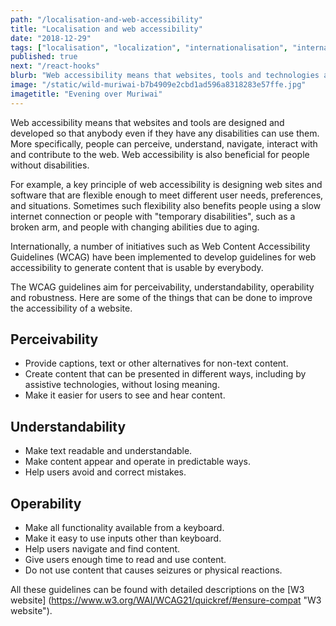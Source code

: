 ```yaml
---
path: "/localisation-and-web-accessibility"
title: "Localisation and web accessibility"
date: "2018-12-29"
tags: ["localisation", "localization", "internationalisation", "internationalization", "translation", "globalisation", "globalization", "accessibility", "WAI", "web accessibility", "accessibility guidelines"]
published: true
next: "/react-hooks"
blurb: "Web accessibility means that websites, tools and technologies are designed and developed so that anybody can use them. Read on if you would like to know more about web accessibility and localisation."
image: "/static/wild-muriwai-b7b4909e2cbd1ad596a8318283e57ffe.jpg"
imagetitle: "Evening over Muriwai"
---
```


Web accessibility means that websites and tools are designed and developed so that anybody even if they have any disabilities can use them. More specifically, people can perceive, understand, navigate, interact with  and contribute to the web. Web accessibility is also beneficial for people without disabilities.

For example, a key principle of web accessibility is designing web sites and software that are flexible
enough to meet different user needs, preferences, and situations. Sometimes such flexibility
also benefits people using a slow internet connection or people with "temporary disabilities", such as a broken arm, and people with changing abilities due to aging.

Internationally, a number of initiatives such as Web Content Accessibility Guidelines (WCAG) have been implemented to develop guidelines for web accessibility to generate content that is usable by everybody.

The WCAG guidelines aim for perceivability, understandability, operability and robustness. Here are some of the things that can be done to improve the accessibility of a website.

## Perceivability

+ Provide captions, text or other alternatives for non-text content.
+ Create content that can be presented in different ways, including by assistive technologies, without losing meaning.
+ Make it easier for users to see and hear content.

## Understandability

+ Make text readable and understandable.
+ Make content appear and operate in predictable ways.
+ Help users avoid and correct mistakes.

## Operability

+ Make all functionality available from a keyboard.
+ Make it easy to use inputs other than keyboard.
+ Help users navigate and find content.
+ Give users enough time to read and use content.
+ Do not use content that causes seizures or physical reactions.

All these guidelines can be found with detailed descriptions on the [W3 website] (https://www.w3.org/WAI/WCAG21/quickref/#ensure-compat "W3 website").

